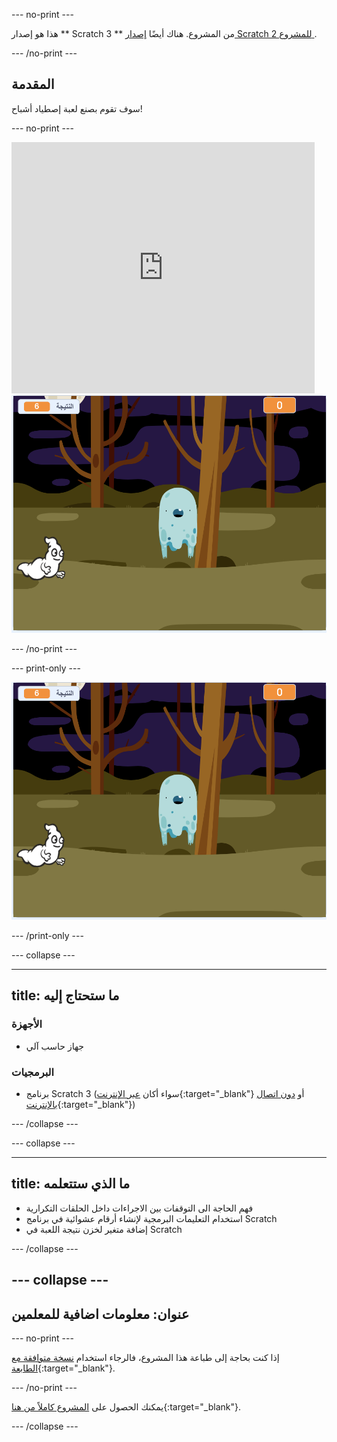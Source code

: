\--- no-print \---

هذا هو إصدار ** Scratch 3 ** من المشروع. هناك أيضًا [ إصدار Scratch 2 للمشروع ](https://projects.raspberrypi.org/en/projects/ghostbusters-scratch2).

\--- /no-print \---

## المقدمة

سوف تقوم بصنع لعبة إصطياد أشباح!

\--- no-print \---

<div class="scratch-preview">
  <iframe allowtransparency="true" width="485" height="402" src="https://scratch.mit.edu/projects/embed/276874679/?autostart=false" frameborder="0" scrolling="no"></iframe>
  <img src="images/showcase-static.png">
</div>

\--- /no-print \---

\--- print-only \---

![معرض](images/showcase-static.png)

\--- /print-only \---

\--- collapse \---

* * *

## title: ما ستحتاج إليه

### الأجهزة

- جهاز حاسب آلي

### البرمجيات

- برنامج Scratch 3 (سواء أكان [عبر الإنترنت](http://rpf.io/scratchon){:target="_blank"} أو [دون اتصال بالإنترنت](http://rpf.io/scratchoff){:target="_blank"})

\--- /collapse \---

\--- collapse \---

* * *

## title: ما الذي ستتعلمه

- فهم الحاجة الى التوقفات بين الاجراءات داخل الحلقات التكرارية
- استخدام التعليمات البرمجية لإنشاء أرقام عشوائية في برنامج Scratch
- إضافة متغير لخزن نتيجة اللعبة في Scratch

\--- /collapse \---

## \--- collapse \---

## عنوان: معلومات اضافية للمعلمين

\--- no-print \---

إذا كنت بحاجة إلى طباعة هذا المشروع، فالرجاء استخدام [نسخة متوافقة مع الطابعة](https://projects.raspberrypi.org/en/projects/ghostbusters/print){:target="_blank"}.

\--- /no-print \---

يمكنك الحصول على [المشروع كاملاً من هنا](http://rpf.io/p/en/ghostbusters-get){:target="_blank"}.

\--- /collapse \---
